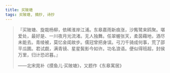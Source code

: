 ```yaml
---
title: 买陂塘
tags: 买陂塘, 摘抄, 诗抄
---
```


> 『买陂塘、旋栽杨柳，依稀淮岸江浦。东皋嘉雨新痕涨，沙觜鹭来鸥聚。堪爱处，最好是、一川夜月光流渚。无人独舞。任翠幄张天，柔茵藉地，酒尽未能去。青绫被，莫忆金闺故步。儒冠曾把身误。弓刀千骑成何事，荒了邵平瓜圃。君试觑，满青镜、星星鬓影今如许。功名浪语。便似得班超，封侯万里，归计恐迟暮。』
>
> ——北宋晁补《摸鱼儿·买陂塘》，又题作《东皋寓居》
